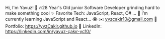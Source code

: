 Hi, I'm Yavuz! 👋
🔥28 Year's Old junior Software Developer grinding hard to make something cool
✨ Favorite Tech: JavaScript, React, C# ...
📓 I’m currently learning JavaScript and React... 😭
✉️ yvzcakir10@gmail.com
🎨 Portfolio: https://yvzCakir.github.io
💼 LinkedIn: https://linkedin.com/in/yavuz-çakır-yc10/
